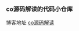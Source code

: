 ### co源码解读的代码小仓库

博客地址 [co源码解读](http://jiasm.github.io/#/blog/40c551e0-6912-11e6-b467-9984265fccd8)
